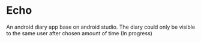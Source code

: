 # Echo
An android diary app base on android studio. The diary could only be visible to the same user after chosen amount of time (In progress)
